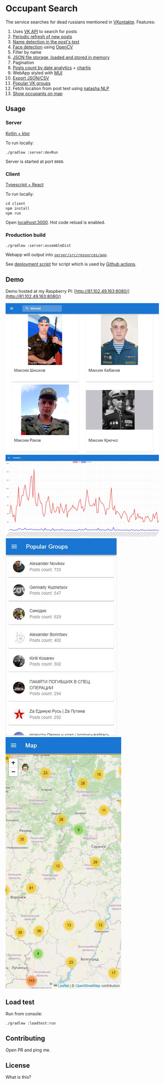 # Occupant Search

The service searches for dead russians mentioned in [VKontakte](https:://vk.com). Features:
1. Uses [VK API](https://github.com/VKCOM/vk-java-sdk) to search for posts
2. [Periodic refresh of new posts](server/src/main/kotlin/com/occupantsearch/update/UpdateController.kt)
3. [Name detection in the post's text](server/src/main/kotlin/com/occupantsearch/person/PersonTextSearcher.kt)
4. [Face detection](server/src/main/kotlin/com/occupantsearch/image) using [OpenCV](https://opencv.org/)
5. Filter by name
6. [JSON file storage, loaded and stored in memory](server/src/main/kotlin/com/occupantsearch/db)
7. Pagination
8. [Posts count by date analytics](server/src/main/kotlin/com/occupantsearch/analytics/AnalyticsController.kt) + [chartjs](https://www.chartjs.org/)
9. WebApp styled with [MUI](https://mui.com/)
10. [Export JSON/CSV](server/src/main/kotlin/com/occupantsearch/export/ExportController.kt)
11. [Popular VK groups](server/src/main/kotlin/com/occupantsearch/group/GroupDownloader.kt)
12. Fetch location from post text using [natasha NLP](https://github.com/natasha/natasha)
13. [Show occupants on map](server/src/main/kotlin/com/occupantsearch/geo)

## Usage

### Server
[Kotlin + ktor](server)

To run locally:
```
./gradlew :server:devRun
```
Server is started at port `8080`.

### Client
[Typescript + React](client)

To run locally:
```
cd client
npm install
npm run
```
Open [localhost:3000](http://localhost:3000). Hot code reload is enabled.

### Production build
```
./gradlew :server:assembleDist
```
Webapp will output into [`server/src/resources/app`](client/.env).

See [deployment script](deployment/deploy.sh) for script which is used by [Github actions](https://github.com/artemstorozhuk/OccupantSearch/actions).

## Demo
Demo hosted at my Raspberry PI: [http://81.102.49.163:8080/](http://81.102.49.163:8080/)

![Demo](demo/image1.jpg)
![Demo](demo/image2.jpg)
![Demo](demo/image3.jpg)
![Demo](demo/image4.jpg)

## Load test

Run from console:
```
./gradlew :loadtest:run
```

## Contributing

Open PR and ping me.

## License
What is this?